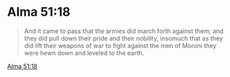 # Alma 51:18

> And it came to pass that the armies did march forth against them; and they did pull down their pride and their nobility, insomuch that as they did lift their weapons of war to fight against the men of Moroni they were hewn down and leveled to the earth.

[Alma 51:18](https://www.churchofjesuschrist.org/study/scriptures/bofm/alma/51?lang=eng&id=p18#p18)


